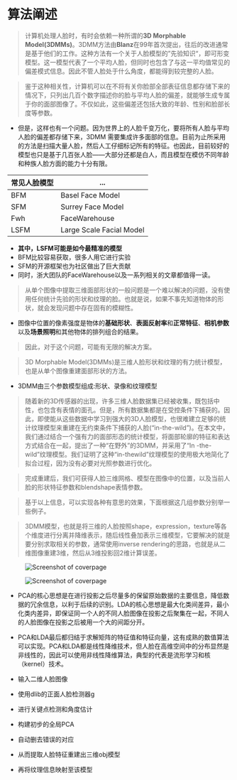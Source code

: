 # 算法阐述

> 计算机处理人脸时，有时会依赖一种所谓的**3D Morphable Model(3DMMs)**。3DMM方法由**Blanz**在99年首次提出，往后的改进通常是基于他们的工作。这种方法有一个关于人脸模型的”先验知识“，即可形变模型。这一模型代表了一个平均人脸，但同时也包含了与这一平均值常见的偏差模式信息。因此不管人脸处于什么角度，都能得到较完整的人脸。

> 鉴于这种相关性，计算机可以在不将有关你脸部全部表征信息都存储下来的情况下，只列出几百个数字描述你的脸与平均人脸的偏差，就能够生成专属于你的面部图像了。不仅如此，这些偏差还包括大致的年龄、性别和脸部长度等参数。

- 但是，这样也有一个问题。因为世界上的人脸千变万化，要将所有人脸与平均人脸的偏差都存储下来，3DMM 需要集成许多面部的信息。目前为止所采用的方法是扫描大量人脸，然后人工仔细标记所有的特征。也因此，目前较好的模型也只是基于几百张人脸——大部分还都是白人，而且模型在模仿不同年龄和种族人脸方面的能力十分有限。

| 常见人脸模型 | ... |
| --- | --- |
| BFM  | Basel Face Model |
| SFM | Surrey Face Model |
| Fwh    | FaceWarehouse  |
| LSFM | Large Scale Facial Model |

- **其中，LSFM可能是如今最精准的模型**
- BFM比较容易获取，很多人用它进行实验
- SFM的开源框架也为社区做出了巨大贡献
- 同时，浙大团队的FaceWarehouse以及一系列相关的文章都值得一读。

> 从单个图像中提取三维面部形状的一般问题是一个难以解决的问题，没有使用任何统计先验的形状和纹理的脸。也就是说，如果不事先知道物体的形状，就会发现问题中存在固有的模糊性。
  
- 图像中位置的像素强度是物体的**基础形状**、**表面反射率**和**正常特征**、**相机参数**以及**场景照明**和其他物体的排列组合的结果。

> 因此，对于这个问题，可能有无限的解决方案。


> 3D Morphable Model(3DMMs)是三维人脸形状和纹理的有力统计模型，也是从单个图像重建面部形状的方法。

- 3DMM由三个参数模型组成:形状、录像和纹理模型

> 随着新的3D传感器的出现，许多三维人脸数据集已经被收集，既包括中性，也包含有表情的面孔。但是，所有数据集都是在受控条件下捕获的。因此，即使能从这些数据中学习到强大的3D人脸模型，也很难建立足够的统计纹理模型来重建在无约束条件下捕获的人脸(“in-the-wild”)。在本文中，我们通过结合一个强有力的面部形态的统计模型，将面部轮廓的特征和表达方式结合在一起，提出了一种“在野外”的3DMM，并采用了“In -the-wild”纹理模型。我们证明了这种“in-thewild”纹理模型的使用极大地简化了拟合过程，因为没有必要对光照参数进行优化。

> 完成重建后，我们可获得人脸三维网格、模型在图像中的位置，以及当前人脸的形状特征参数和blendshape表情参数。

> 基于以上信息，可以实现各种有意思的效果，下面根据这几组参数分别举一些例子。

> 3DMM模型，也就是将三维的人脸按照shape，expression，texture等各个维度进行分离并降维表示，随后线性叠加表示三维模型，它要解决的就是要分别求取相关的参数，通常使用inverse rendering的思路，也就是从二维图像重建3维，然后从3维投影回2维计算误差。

<figure class="thumbnails">
    <img src="https://blog-1253739411.cos.ap-shanghai.myqcloud.com/static/img/bandicam/shape.jpg" alt="Screenshot of coverpage" title="Cover page">
</figure>


<figure class="thumbnails">
    <img src="https://blog-1253739411.cos.ap-shanghai.myqcloud.com/static/img/bandicam/graph_run%3D.png" alt="Screenshot of coverpage" title="Cover page">
</figure>


- PCA的核心思想是在进行投影之后尽量多的保留原始数据的主要信息，降低数据的冗余信息，以利于后续的识别。LDA的核心思想是最大化类间差异，最小化类内差异，即保证同一个人的不同人脸图像在投影之后聚集在一起，不同人的人脸图像在投影之后被用一个大的间距分开。

- PCA和LDA最后都归结于求解矩阵的特征值和特征向量，这有成熟的数值算法可以实现。PCA和LDA都是线性降维技术，但人脸在高维空间中的分布显然是非线性的，因此可以使用非线性降维算法，典型的代表是流形学习和核（kernel）技术。

- 输入二维人脸图像

- 使用dlib的正面人脸检测器g

- 进行关键点检测和角度估计

- 构建初步的全局PCA

- 自动删去错误的对应

- 从而提取人脸特征重建出三维obj模型

- 再将纹理信息映射至该模型